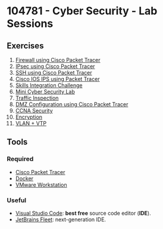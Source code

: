 # 104781 - Cyber Security - Lab Sessions

## Exercises

01. [Firewall using Cisco Packet Tracer](01-firewall-packet_tracer/README.md)
02. [IPsec using Cisco Packet Tracer](02-ipsec-packet_tracer/README.md)
03. [SSH using Cisco Packet Tracer](03-ssh-packet_tracer/README.md)
04. [Cisco IOS IPS using Packet Tracer](04-cisco_ios-ips/README.md)
05. [Skills Integration Challenge](05-skills_int_challenge/README.md)
06. [Mini Cyber Security Lab](06-mini_ciber_security_lab/README.md)
07. [Traffic Inspection](07-traffic_inspection/README.pdf)
08. [DMZ Configuration using Cisco Packet Tracer](08-dmz_config/README.pdf)
09. [CCNA Security](09-ccna_security/README.pdf)
10. [Encryption](10-encryption/README.pdf)
11. [VLAN + VTP](11-vlan_vtp/README.pdf)

## Tools

### Required

- [Cisco Packet Tracer](https://www.netacad.com/courses/packet-tracer)
- [Docker](https://www.docker.com)
- [VMware Workstation](https://www.vmware.com/products/desktop-hypervisor/workstation-and-fusion)

### Useful

- [Visual Studio Code](https://code.visualstudio.com): **best free** source code editor (**IDE**).
- [JetBrains Fleet](https://www.jetbrains.com/fleet): next-generation IDE.
